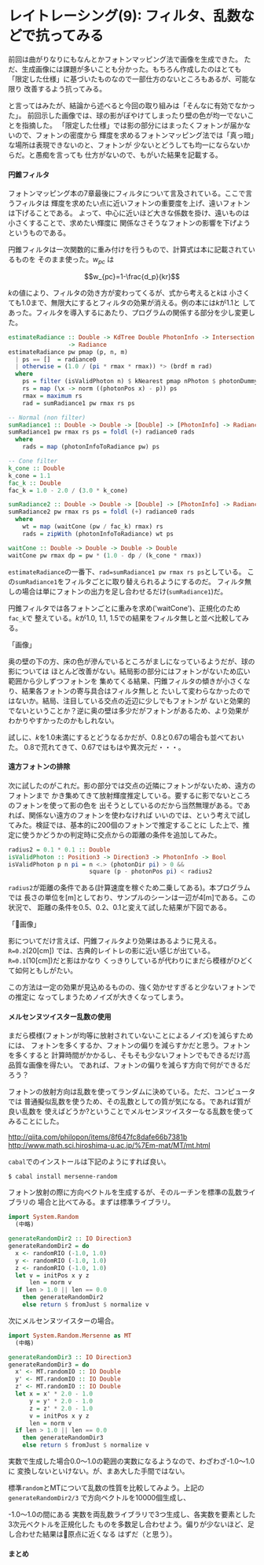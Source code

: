# レイトレーシング(9): フィルタ、乱数などで抗ってみる

前回は曲がりなりにもなんとかフォトンマッピング法で画像を生成できた。
ただ、生成画像には課題が多いことも分かった。もちろん作成したのはとても
「限定した仕様」に基づいたものなので一部仕方のないところもあるが、可能な限り
改善するよう抗ってみる。

と言ってはみたが、結論から述べると今回の取り組みは「そんなに有効でなかった」。
前回示した画像では、球の影がぼやけてしまったり壁の色が均一でないことを指摘した。
「限定した仕様」では影の部分にはまったくフォトンが届かないので、フォトンの密度から
輝度を求めるフォトンマッピング法では「真っ暗」な場所は表現できないのと、フォトンが
少ないとどうしても均一にならないからだ。と愚痴を言っても
仕方がないので、もがいた結果を記載する。

#### 円錐フィルタ

フォトンマッピング本の7章最後にフィルタについて言及されている。ここで言うフィルタは
輝度を求めたい点に近いフォトンの重要度を上げ、遠いフォトンは下げることである。
よって、中心に近いほど大きな係数を掛け、遠いものは小さくすることで、求めたい輝度に
関係なさそうなフォトンの影響を下げようというものである。

円錐フィルタは一次関数的に重み付けを行うもので、計算式は本に記載されているものを
そのまま使った。$w_{pc}$ は

$$w_{pc}=1-\frac{d_p}{kr}$$

$k$の値により、フィルタの効き方が変わってくるが、式から考えると$k$は
小さくても1.0まで、無限大にするとフィルタの効果が消える。例の本には$k$が1.1と
してあった。フィルタを導入するにあたり、プログラムの関係する部分を少し変更した。

```haskell
estimateRadiance :: Double -> KdTree Double PhotonInfo -> Intersection          
                 -> Radiance                                                    
estimateRadiance pw pmap (p, n, m)                                              
  | ps == []  = radiance0                                                       
  | otherwise = (1.0 / (pi * rmax * rmax)) *> (brdf m rad)                      
  where                                                                         
    ps = filter (isValidPhoton n) $ kNearest pmap nPhoton $ photonDummy p       
    rs = map (\x -> norm ((photonPos x) - p)) ps                                
    rmax = maximum rs                                                           
    rad = sumRadiance1 pw rmax rs ps                                            

-- Normal (non filter)                                                          
sumRadiance1 :: Double -> Double -> [Double] -> [PhotonInfo] -> Radiance        
sumRadiance1 pw rmax rs ps = foldl (+) radiance0 rads                           
  where                                                                         
    rads = map (photonInfoToRadiance pw) ps                                     

-- Cone filter                                                                  
k_cone :: Double                                                                
k_cone = 1.1                                                                    
fac_k :: Double                                                                 
fac_k = 1.0 - 2.0 / (3.0 * k_cone)                                              

sumRadiance2 :: Double -> Double -> [Double] -> [PhotonInfo] -> Radiance        
sumRadiance2 pw rmax rs ps = foldl (+) radiance0 rads                           
  where                                                                         
    wt = map (waitCone (pw / fac_k) rmax) rs                                    
    rads = zipWith (photonInfoToRadiance) wt ps                                 

waitCone :: Double -> Double -> Double -> Double                                
waitCone pw rmax dp = pw * (1.0 - dp / (k_cone * rmax))                         
```

`estimateRadiance`の一番下、`rad=sumRadiance1 pw rmax rs ps`としている。
この`sumRadiance1`をフィルタごとに取り替えられるようにするのだ。
フィルタ無しの場合は単にフォトンの出力を足し合わせるだけ(`sumRadiance1`)だ。

円錐フィルタでは各フォトンごとに重みを求め('waitCone')、正規化のため`fac_k`で
整えている。$k$が1.0, 1.1, 1.5での結果をフィルタ無しと並べ比較してみる。

「画像」

奥の壁の下の方、床の色が滲んでいるところがましになっているようだが、球の影については
ほとんど改善がない。結局影の部分にはフォトンがないため広い範囲から少しずつフォトンを
集めてくる結果、円錐フィルタの傾きが小さくなり、結果各フォトンの寄与具合はフィルタ無しと
たいして変わらなかったのではないか。結局、注目している交点の近辺に少しでもフォトンが
ないと効果的でないということか？逆に奥の壁は多少だがフォトンがあるため、より効果が
わかりやすかったのかもしれない。

試しに、$k$を1.0未満にするとどうなるかだが、0.8と0.67の場合も並べておいた。
0.8で荒れてきて、0.67ではもはや異次元だ・・・。

#### 遠方フォトンの排除

次に試したのがこれだ。影の部分では交点の近隣にフォトンがないため、遠方のフォトンまで
かき集めてきて放射輝度推定している。要するに影でないところのフォトンを使って影の色を
出そうとしているのだから当然無理がある。であれば、関係ない遠方のフォトンを使わなければ
いいのでは、という考えで試してみた。検証では、基本的に200個のフォトンで推定することに
した上で、推定に使うかどうかの判定時に交点からの距離の条件を追加してみた。

```haskell
radius2 = 0.1 * 0.1 :: Double                                                   
isValidPhoton :: Position3 -> Direction3 -> PhotonInfo -> Bool                  
isValidPhoton p n pi = n <.> (photonDir pi) > 0 &&                              
                       square (p - photonPos pi) < radius2                      
```

`radius2`が距離の条件である(計算速度を稼ぐため二乗してある)。本プログラムでは
長さの単位を[m]としており、サンプルのシーンは一辺が4[m]である。この状況で、
距離の条件を0.5、0.2、0.1と変えて試した結果が下図である。

「画像」

影についてだけ言えば、円錐フィルタより効果はあるように見える。`R=0.2`(20[cm])
では、古典的レイトレの影に近い感じが出ている。`R=0.1`(10[cm])だと影はかなり
くっきりしているが代わりにまだら模様がひどくて如何ともしがたい。

この方法は一定の効果が見込めるものの、強く効かせすぎると少ないフォトンでの推定に
なってしまうためノイズが大きくなってしまう。

#### メルセンヌツイスター乱数の使用

まだら模様(フォトンが均等に放射されていないことによるノイズ)を減らすためには、
フォトンを多くするか、フォトンの偏りを減らすかだと思う。フォトンを多くすると
計算時間がかかるし、そもそも少ないフォトンでもできるだけ高品質な画像を得たい。
であれば、フォトンの偏りを減らす方向で何ができるだろう？

フォトンの放射方向は乱数を使ってランダムに決めている。ただ、コンピュータでは
普通擬似乱数を使うため、その乱数としての質が気になる。であれば質が良い乱数を
使えばどうか?ということでメルセンヌツイスターなる乱数を使ってみることにした。

http://qiita.com/philopon/items/8f647fc8dafe66b7381b
http://www.math.sci.hiroshima-u.ac.jp/%7Em-mat/MT/mt.html

`cabal`でのインストールは下記のようにすれば良い。

```
$ cabal install mersenne-random
```

フォトン放射の際に方向ベクトルを生成するが、そのルーチンを標準の乱数ライブラリの
場合と比べてみる。まずは標準ライブラリ。

```haskell
import System.Random
  (中略)

generateRandomDir2 :: IO Direction3
generateRandomDir2 = do
  x <- randomRIO (-1.0, 1.0)
  y <- randomRIO (-1.0, 1.0)
  z <- randomRIO (-1.0, 1.0)
  let v = initPos x y z
      len = norm v
  if len > 1.0 || len == 0.0
    then generateRandomDir2
    else return $ fromJust $ normalize v
```

次にメルセンヌツイスターの場合。

```haskell
import System.Random.Mersenne as MT
  (中略)

generateRandomDir3 :: IO Direction3
generateRandomDir3 = do
  x' <- MT.randomIO :: IO Double
  y' <- MT.randomIO :: IO Double
  z' <- MT.randomIO :: IO Double
  let x = x' * 2.0 - 1.0
      y = y' * 2.0 - 1.0
      z = z' * 2.0 - 1.0
      v = initPos x y z
      len = norm v
  if len > 1.0 || len == 0.0
    then generateRandomDir3
    else return $ fromJust $ normalize v
```

実数で生成した場合0.0〜1.0の範囲の実数になるようなので、わざわざ-1.0〜1.0に
変換しないといけない。が、まあ大した手間ではない。

標準`random`とMTについて乱数の性質を比較してみよう。上記の`generateRandomDir2/3`
で方向ベクトルを10000個生成し、

-1.0〜1.0の間にある
実数を両乱数ライブラリで3つ生成し、各実数を要素とした3次元ベクトルを正規化した
ものを多数足し合わせよう。偏りが少ないほど、足し合わせた結果は原点に近くなる
はずだ（と思う）。

#### まとめ
